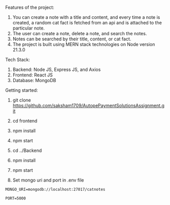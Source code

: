 Features of the project:
  1) You can create a note with a title and content, and every time a note is created, a random cat fact is fetched from an api and is attached to the particular note.
  2) The user can create a note, delete a note, and search the notes.
  3) Notes can be searched by their title, content, or cat fact.
  4) The project is built using MERN stack technologies on Node version 21.3.0

Tech Stack:
  1) Backend: Node JS, Express JS, and Axios
  2) Frontend: React JS
  3) Database: MongoDB

Getting started: 
  1) git clone https://github.com/saksham1709/AutopePaymentSolutionsAssignment.git
  2) cd frontend
  3) npm install
  4) npm start

  5) cd ../Backend
  6) npm install
  7) npm start
  8) Set mongo uri and port in .env file

    MONGO_URI=mongodb://localhost:27017/catnotes

    PORT=5000
